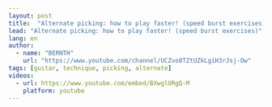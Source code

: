 ```yaml
---
layout: post
title:  "Alternate picking: how to play faster! (speed burst exercises)"
lead: "Alternate picking: how to play faster! (speed burst exercises)"
lang: en
author:
  - name: "BERNTH"
    url: "https://www.youtube.com/channel/UCZvo8TZtUZkLgiH3rJsj-Ow"
tags: [guitar, technique, picking, alternate]
videos:
  - url: https://www.youtube.com/embed/BXwglURgQ-M
    platform: youtube
---
```

